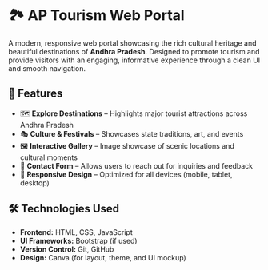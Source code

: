 # 🏞️ AP Tourism Web Portal

A modern, responsive web portal showcasing the rich cultural heritage and beautiful destinations of **Andhra Pradesh**. Designed to promote tourism and provide visitors with an engaging, informative experience through a clean UI and smooth navigation.

## 🚀 Features

- 🗺️ **Explore Destinations** – Highlights major tourist attractions across Andhra Pradesh  
- 🎭 **Culture & Festivals** – Showcases state traditions, art, and events  
- 🖼️ **Interactive Gallery** – Image showcase of scenic locations and cultural moments  
- 💬 **Contact Form** – Allows users to reach out for inquiries and feedback  
- 📱 **Responsive Design** – Optimized for all devices (mobile, tablet, desktop)

## 🛠️ Technologies Used

- **Frontend:** HTML, CSS, JavaScript  
- **UI Frameworks:** Bootstrap (if used)  
- **Version Control:** Git, GitHub  
- **Design:** Canva (for layout, theme, and UI mockup)



